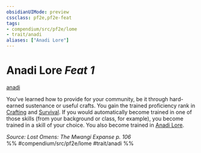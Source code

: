 ```yaml
---
obsidianUIMode: preview
cssclass: pf2e,pf2e-feat
tags:
- compendium/src/pf2e/lome
- trait/anadi
aliases: ["Anadi Lore"]
---
```

# Anadi Lore  *Feat 1*  
[anadi](../../rules/traits/anadi-lome.md)  


You've learned how to provide for your community, be it through hard-earned sustenance or useful crafts. You gain the trained proficiency rank in [Crafting](../skills.md#Crafting) and [Survival](../skills.md#Survival). If you would automatically become trained in one of those skills (from your background or class, for example), you become trained in a skill of your choice. You also become trained in [Anadi Lore](../skills.md#Lore).

*Source: Lost Omens: The Mwangi Expanse p. 106*  
%% #compendium/src/pf2e/lome #trait/anadi %%